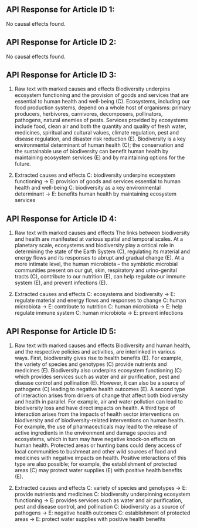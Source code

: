 

## API Response for Article ID 1:

No causal effects found.



## API Response for Article ID 2:

No causal effects found.



## API Response for Article ID 3:

1. Raw text with marked causes and effects
Biodiversity underpins ecosystem functioning and the provision of goods and services that are essential to human health and well-being (C). Ecosystems, including our food production systems, depend on a whole host of organisms: primary producers, herbivores, carnivores, decomposers, pollinators, pathogens, natural enemies of pests. Services provided by ecosystems include food, clean air and both the quantity and quality of fresh water, medicines, spiritual and cultural values, climate regulation, pest and disease regulation, and disaster risk reduction (E). Biodiversity is a key environmental determinant of human health (C); the conservation and the sustainable use of biodiversity can benefit human health by maintaining ecosystem services (E) and by maintaining options for the future.

2. Extracted causes and effects
C: biodiversity underpins ecosystem functioning -> E: provision of goods and services essential to human health and well-being
C: biodiversity as a key environmental determinant -> E: benefits human health by maintaining ecosystem services



## API Response for Article ID 4:

1. Raw text with marked causes and effects
The links between biodiversity and health are manifested at various spatial and temporal scales. At a planetary scale, ecosystems and biodiversity play a critical role in determining the state of the Earth System (C), regulating its material and energy flows and its responses to abrupt and gradual change (E). At a more intimate level, the human microbiota – the symbiotic microbial communities present on our gut, skin, respiratory and urino-genital tracts (C), contribute to our nutrition (E), can help regulate our immune system (E), and prevent infections (E).

2. Extracted causes and effects
C: ecosystems and biodiversity -> E: regulate material and energy flows and responses to change
C: human microbiota -> E: contribute to nutrition
C: human microbiota -> E: help regulate immune system
C: human microbiota -> E: prevent infections



## API Response for Article ID 5:

1. Raw text with marked causes and effects
Biodiversity and human health, and the respective policies and activities, are interlinked in various ways. First, biodiversity gives rise to health benefits (E). For example, the variety of species and genotypes (C) provide nutrients and medicines (E). Biodiversity also underpins ecosystem functioning (C) which provides services such as water and air purification, pest and disease control and pollination (E). However, it can also be a source of pathogens (C) leading to negative health outcomes (E). A second type of interaction arises from drivers of change that affect both biodiversity and health in parallel. For example, air and water pollution can lead to biodiversity loss and have direct impacts on health. A third type of interaction arises from the impacts of health sector interventions on biodiversity and of biodiversity-related interventions on human health. For example, the use of pharmaceuticals may lead to the release of active ingredients in the environment and damage species and ecosystems, which in turn may have negative knock-on effects on human health. Protected areas or hunting bans could deny access of local communities to bushmeat and other wild sources of food and medicines with negative impacts on health. Positive interactions of this type are also possible; for example, the establishment of protected areas (C) may protect water supplies (E) with positive health benefits (E).

2. Extracted causes and effects
C: variety of species and genotypes -> E: provide nutrients and medicines
C: biodiversity underpinning ecosystem functioning -> E: provides services such as water and air purification, pest and disease control, and pollination
C: biodiversity as a source of pathogens -> E: negative health outcomes
C: establishment of protected areas -> E: protect water supplies with positive health benefits

